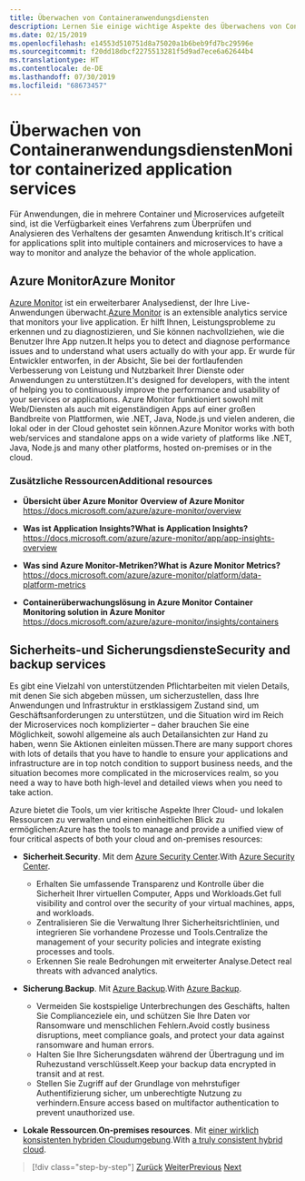 ```yaml
---
title: Überwachen von Containeranwendungsdiensten
description: Lernen Sie einige wichtige Aspekte des Überwachens von Containerarchitekturen kennen.
ms.date: 02/15/2019
ms.openlocfilehash: e14553d510751d8a75020a1b6beb9fd7bc29596e
ms.sourcegitcommit: f20dd18dbcf2275513281f5d9ad7ece6a62644b4
ms.translationtype: HT
ms.contentlocale: de-DE
ms.lasthandoff: 07/30/2019
ms.locfileid: "68673457"
---
```

# <a name="monitor-containerized-application-services"></a><span data-ttu-id="e8e67-103">Überwachen von Containeranwendungsdiensten</span><span class="sxs-lookup"><span data-stu-id="e8e67-103">Monitor containerized application services</span></span>

<span data-ttu-id="e8e67-104">Für Anwendungen, die in mehrere Container und Microservices aufgeteilt sind, ist die Verfügbarkeit eines Verfahrens zum Überprüfen und Analysieren des Verhaltens der gesamten Anwendung kritisch.</span><span class="sxs-lookup"><span data-stu-id="e8e67-104">It's critical for applications split into multiple containers and microservices to have a way to monitor and analyze the behavior of the whole application.</span></span>

## <a name="azure-monitor"></a><span data-ttu-id="e8e67-105">Azure Monitor</span><span class="sxs-lookup"><span data-stu-id="e8e67-105">Azure Monitor</span></span>

<span data-ttu-id="e8e67-106">[Azure Monitor](https://azure.microsoft.com/services/monitor/) ist ein erweiterbarer Analysedienst, der Ihre Live-Anwendungen überwacht.</span><span class="sxs-lookup"><span data-stu-id="e8e67-106">[Azure Monitor](https://azure.microsoft.com/services/monitor/) is an extensible analytics service that monitors your live application.</span></span> <span data-ttu-id="e8e67-107">Er hilft Ihnen, Leistungsprobleme zu erkennen und zu diagnostizieren, und Sie können nachvollziehen, wie die Benutzer Ihre App nutzen.</span><span class="sxs-lookup"><span data-stu-id="e8e67-107">It helps you to detect and diagnose performance issues and to understand what users actually do with your app.</span></span> <span data-ttu-id="e8e67-108">Er wurde für Entwickler entworfen, in der Absicht, Sie bei der fortlaufenden Verbesserung von Leistung und Nutzbarkeit Ihrer Dienste oder Anwendungen zu unterstützen.</span><span class="sxs-lookup"><span data-stu-id="e8e67-108">It's designed for developers, with the intent of helping you to continuously improve the performance and usability of your services or applications.</span></span> <span data-ttu-id="e8e67-109">Azure Monitor funktioniert sowohl mit Web/Diensten als auch mit eigenständigen Apps auf einer großen Bandbreite von Plattformen, wie .NET, Java, Node.js und vielen anderen, die lokal oder in der Cloud gehostet sein können.</span><span class="sxs-lookup"><span data-stu-id="e8e67-109">Azure Monitor works with both web/services and standalone apps on a wide variety of platforms like .NET, Java, Node.js and many other platforms, hosted on-premises or in the cloud.</span></span>

### <a name="additional-resources"></a><span data-ttu-id="e8e67-110">Zusätzliche Ressourcen</span><span class="sxs-lookup"><span data-stu-id="e8e67-110">Additional resources</span></span>

- <span data-ttu-id="e8e67-111">**Übersicht über Azure Monitor** </span><span class="sxs-lookup"><span data-stu-id="e8e67-111">**Overview of Azure Monitor** </span></span>\
  <https://docs.microsoft.com/azure/azure-monitor/overview>

- <span data-ttu-id="e8e67-112">**Was ist Application Insights?**</span><span class="sxs-lookup"><span data-stu-id="e8e67-112">**What is Application Insights?**</span></span> \
  <https://docs.microsoft.com/azure/azure-monitor/app/app-insights-overview>

- <span data-ttu-id="e8e67-113">**Was sind Azure Monitor-Metriken?**</span><span class="sxs-lookup"><span data-stu-id="e8e67-113">**What is Azure Monitor Metrics?**</span></span> \
  <https://docs.microsoft.com/azure/azure-monitor/platform/data-platform-metrics>

- <span data-ttu-id="e8e67-114">**Containerüberwachungslösung in Azure Monitor** </span><span class="sxs-lookup"><span data-stu-id="e8e67-114">**Container Monitoring solution in Azure Monitor** </span></span>\
  <https://docs.microsoft.com/azure/azure-monitor/insights/containers>

## <a name="security-and-backup-services"></a><span data-ttu-id="e8e67-115">Sicherheits-und Sicherungsdienste</span><span class="sxs-lookup"><span data-stu-id="e8e67-115">Security and backup services</span></span>

<span data-ttu-id="e8e67-116">Es gibt eine Vielzahl von unterstützenden Pflichtarbeiten mit vielen Details, mit denen Sie sich abgeben müssen, um sicherzustellen, dass Ihre Anwendungen und Infrastruktur in erstklassigem Zustand sind, um Geschäftsanforderungen zu unterstützen, und die Situation wird im Reich der Microservices noch komplizierter – daher brauchen Sie eine Möglichkeit, sowohl allgemeine als auch Detailansichten zur Hand zu haben, wenn Sie Aktionen einleiten müssen.</span><span class="sxs-lookup"><span data-stu-id="e8e67-116">There are many support chores with lots of details that you have to handle to ensure your applications and infrastructure are in top notch condition to support business needs, and the situation becomes more complicated in the microservices realm, so you need a way to have both high-level and detailed views when you need to take action.</span></span>

<span data-ttu-id="e8e67-117">Azure bietet die Tools, um vier kritische Aspekte Ihrer Cloud- und lokalen Ressourcen zu verwalten und einen einheitlichen Blick zu ermöglichen:</span><span class="sxs-lookup"><span data-stu-id="e8e67-117">Azure has the tools to manage and provide a unified view of four critical aspects of both your cloud and on-premises resources:</span></span>

- <span data-ttu-id="e8e67-118">**Sicherheit**.</span><span class="sxs-lookup"><span data-stu-id="e8e67-118">**Security**.</span></span> <span data-ttu-id="e8e67-119">Mit dem [Azure Security Center](https://azure.microsoft.com/services/security-center/).</span><span class="sxs-lookup"><span data-stu-id="e8e67-119">With [Azure Security Center](https://azure.microsoft.com/services/security-center/).</span></span>
  - <span data-ttu-id="e8e67-120">Erhalten Sie umfassende Transparenz und Kontrolle über die Sicherheit Ihrer virtuellen Computer, Apps und Workloads.</span><span class="sxs-lookup"><span data-stu-id="e8e67-120">Get full visibility and control over the security of your virtual machines, apps, and workloads.</span></span>
  - <span data-ttu-id="e8e67-121">Zentralisieren Sie die Verwaltung Ihrer Sicherheitsrichtlinien, und integrieren Sie vorhandene Prozesse und Tools.</span><span class="sxs-lookup"><span data-stu-id="e8e67-121">Centralize the management of your security policies and integrate existing processes and tools.</span></span>
  - <span data-ttu-id="e8e67-122">Erkennen Sie reale Bedrohungen mit erweiterter Analyse.</span><span class="sxs-lookup"><span data-stu-id="e8e67-122">Detect real threats with advanced analytics.</span></span>

- <span data-ttu-id="e8e67-123">**Sicherung**.</span><span class="sxs-lookup"><span data-stu-id="e8e67-123">**Backup**.</span></span> <span data-ttu-id="e8e67-124">Mit [Azure Backup](https://azure.microsoft.com/services/backup/).</span><span class="sxs-lookup"><span data-stu-id="e8e67-124">With [Azure Backup](https://azure.microsoft.com/services/backup/).</span></span>
  - <span data-ttu-id="e8e67-125">Vermeiden Sie kostspielige Unterbrechungen des Geschäfts, halten Sie Complianceziele ein, und schützen Sie Ihre Daten vor Ransomware und menschlichen Fehlern.</span><span class="sxs-lookup"><span data-stu-id="e8e67-125">Avoid costly business disruptions, meet compliance goals, and protect your data against ransomware and human errors.</span></span>
  - <span data-ttu-id="e8e67-126">Halten Sie Ihre Sicherungsdaten während der Übertragung und im Ruhezustand verschlüsselt.</span><span class="sxs-lookup"><span data-stu-id="e8e67-126">Keep your backup data encrypted in transit and at rest.</span></span>
  - <span data-ttu-id="e8e67-127">Stellen Sie Zugriff auf der Grundlage von mehrstufiger Authentifizierung sicher, um unberechtigte Nutzung zu verhindern.</span><span class="sxs-lookup"><span data-stu-id="e8e67-127">Ensure access based on multifactor authentication to prevent unauthorized use.</span></span>

- <span data-ttu-id="e8e67-128">**Lokale Ressourcen**.</span><span class="sxs-lookup"><span data-stu-id="e8e67-128">**On-premises resources**.</span></span> <span data-ttu-id="e8e67-129">Mit [einer wirklich konsistenten hybriden Cloudumgebung](https://azure.microsoft.com/resources/truly-consistent-hybrid-cloud-with-microsoft-azure/).</span><span class="sxs-lookup"><span data-stu-id="e8e67-129">With [a truly consistent hybrid cloud](https://azure.microsoft.com/resources/truly-consistent-hybrid-cloud-with-microsoft-azure/).</span></span>

>[!div class="step-by-step"]
><span data-ttu-id="e8e67-130">[Zurück](manage-production-docker-environments.md)
>[Weiter](../key-takeaways/index.md)</span><span class="sxs-lookup"><span data-stu-id="e8e67-130">[Previous](manage-production-docker-environments.md)
[Next](../key-takeaways/index.md)</span></span>
